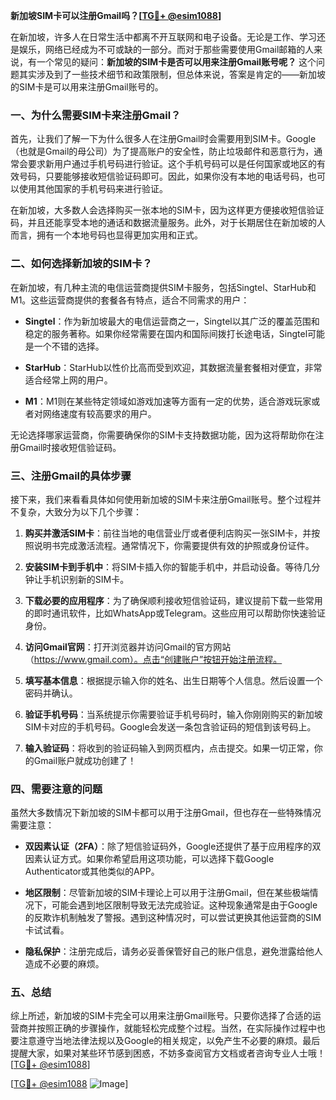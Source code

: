 **新加坡SIM卡可以注册Gmail吗？[[TG💪+ @esim1088](https://t.me/s/esim1088)]**

在新加坡，许多人在日常生活中都离不开互联网和电子设备。无论是工作、学习还是娱乐，网络已经成为不可或缺的一部分。而对于那些需要使用Gmail邮箱的人来说，有一个常见的疑问：**新加坡的SIM卡是否可以用来注册Gmail账号呢？** 这个问题其实涉及到了一些技术细节和政策限制，但总体来说，答案是肯定的——新加坡的SIM卡是可以用来注册Gmail账号的。

### 一、为什么需要SIM卡来注册Gmail？

首先，让我们了解一下为什么很多人在注册Gmail时会需要用到SIM卡。Google（也就是Gmail的母公司）为了提高账户的安全性，防止垃圾邮件和恶意行为，通常会要求新用户通过手机号码进行验证。这个手机号码可以是任何国家或地区的有效号码，只要能够接收短信验证码即可。因此，如果你没有本地的电话号码，也可以使用其他国家的手机号码来进行验证。

在新加坡，大多数人会选择购买一张本地的SIM卡，因为这样更方便接收短信验证码，并且还能享受本地的通话和数据流量服务。此外，对于长期居住在新加坡的人而言，拥有一个本地号码也显得更加实用和正式。

### 二、如何选择新加坡的SIM卡？

在新加坡，有几种主流的电信运营商提供SIM卡服务，包括Singtel、StarHub和M1。这些运营商提供的套餐各有特点，适合不同需求的用户：

- **Singtel**：作为新加坡最大的电信运营商之一，Singtel以其广泛的覆盖范围和稳定的服务著称。如果你经常需要在国内和国际间拨打长途电话，Singtel可能是一个不错的选择。
  
- **StarHub**：StarHub以性价比高而受到欢迎，其数据流量套餐相对便宜，非常适合经常上网的用户。

- **M1**：M1则在某些特定领域如游戏加速等方面有一定的优势，适合游戏玩家或者对网络速度有较高要求的用户。

无论选择哪家运营商，你需要确保你的SIM卡支持数据功能，因为这将帮助你在注册Gmail时接收短信验证码。

### 三、注册Gmail的具体步骤

接下来，我们来看看具体如何使用新加坡的SIM卡来注册Gmail账号。整个过程并不复杂，大致分为以下几个步骤：

1. **购买并激活SIM卡**：前往当地的电信营业厅或者便利店购买一张SIM卡，并按照说明书完成激活流程。通常情况下，你需要提供有效的护照或身份证件。

2. **安装SIM卡到手机中**：将SIM卡插入你的智能手机中，并启动设备。等待几分钟让手机识别新的SIM卡。

3. **下载必要的应用程序**：为了确保顺利接收短信验证码，建议提前下载一些常用的即时通讯软件，比如WhatsApp或Telegram。这些应用可以帮助你快速验证身份。

4. **访问Gmail官网**：打开浏览器并访问Gmail的官方网站（https://www.gmail.com）。点击“创建账户”按钮开始注册流程。

5. **填写基本信息**：根据提示输入你的姓名、出生日期等个人信息。然后设置一个密码并确认。

6. **验证手机号码**：当系统提示你需要验证手机号码时，输入你刚刚购买的新加坡SIM卡对应的手机号码。Google会发送一条包含验证码的短信到该号码上。

7. **输入验证码**：将收到的验证码输入到网页框内，点击提交。如果一切正常，你的Gmail账户就成功创建了！

### 四、需要注意的问题

虽然大多数情况下新加坡的SIM卡都可以用于注册Gmail，但也存在一些特殊情况需要注意：

- **双因素认证（2FA）**：除了短信验证码外，Google还提供了基于应用程序的双因素认证方式。如果你希望启用这项功能，可以选择下载Google Authenticator或其他类似的APP。

- **地区限制**：尽管新加坡的SIM卡理论上可以用于注册Gmail，但在某些极端情况下，可能会遇到地区限制导致无法完成验证。这种现象通常是由于Google的反欺诈机制触发了警报。遇到这种情况时，可以尝试更换其他运营商的SIM卡试试看。

- **隐私保护**：注册完成后，请务必妥善保管好自己的账户信息，避免泄露给他人造成不必要的麻烦。

### 五、总结

综上所述，新加坡的SIM卡完全可以用来注册Gmail账号。只要你选择了合适的运营商并按照正确的步骤操作，就能轻松完成整个过程。当然，在实际操作过程中也要注意遵守当地法律法规以及Google的相关规定，以免产生不必要的麻烦。最后提醒大家，如果对某些环节感到困惑，不妨多查阅官方文档或者咨询专业人士哦！[[TG💪+ @esim1088](https://t.me/s/esim1088)]

[[TG💪+ @esim1088](https://t.me/s/esim1088) ![Image](https://i.postimg.cc/4NQfJmqS/Snipaste-2025-05-13-00-14-12.png)]